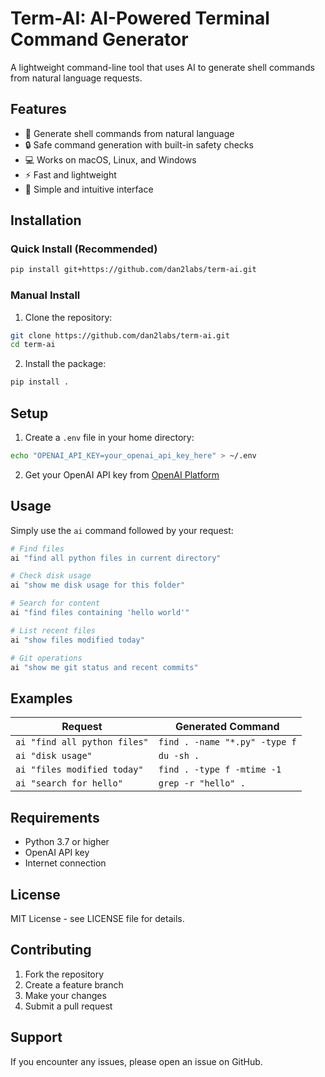 # Term-AI: AI-Powered Terminal Command Generator

A lightweight command-line tool that uses AI to generate shell commands from natural language requests.

## Features

- 🚀 Generate shell commands from natural language
- 🔒 Safe command generation with built-in safety checks
- 💻 Works on macOS, Linux, and Windows
- ⚡ Fast and lightweight
- 🎯 Simple and intuitive interface

## Installation

### Quick Install (Recommended)

```bash
pip install git+https://github.com/dan2labs/term-ai.git
```

### Manual Install

1. Clone the repository:
```bash
git clone https://github.com/dan2labs/term-ai.git
cd term-ai
```

2. Install the package:
```bash
pip install .
```

## Setup

1. Create a `.env` file in your home directory:
```bash
echo "OPENAI_API_KEY=your_openai_api_key_here" > ~/.env
```

2. Get your OpenAI API key from [OpenAI Platform](https://platform.openai.com/api-keys)

## Usage

Simply use the `ai` command followed by your request:

```bash
# Find files
ai "find all python files in current directory"

# Check disk usage
ai "show me disk usage for this folder"

# Search for content
ai "find files containing 'hello world'"

# List recent files
ai "show files modified today"

# Git operations
ai "show me git status and recent commits"
```

## Examples

| Request | Generated Command |
|---------|------------------|
| `ai "find all python files"` | `find . -name "*.py" -type f` |
| `ai "disk usage"` | `du -sh .` |
| `ai "files modified today"` | `find . -type f -mtime -1` |
| `ai "search for hello"` | `grep -r "hello" .` |

## Requirements

- Python 3.7 or higher
- OpenAI API key
- Internet connection

## License

MIT License - see LICENSE file for details.

## Contributing

1. Fork the repository
2. Create a feature branch
3. Make your changes
4. Submit a pull request

## Support

If you encounter any issues, please open an issue on GitHub. 